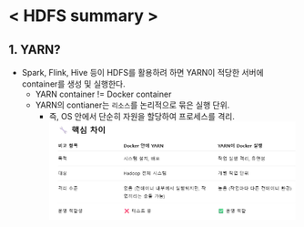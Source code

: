 # < HDFS summary >
## 1. YARN?
- Spark, Flink, Hive 등이 HDFS를 활용하려 하면 YARN이 적당한 서버에 container를 생성 및 실행한다.
    - YARN container != Docker container
    - YARN의 contianer는 `리소스`를 논리적으로 묶은 실행 단위.
        - 즉, OS 안에서 단순히 자원을 할당하여 프로세스를 격리.
![alt text](images/YARN_docker.png)

